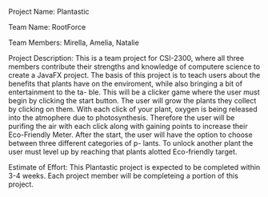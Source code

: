 Project Name: Plantastic

Team Name: RootForce

Team Members: Mirella, Amelia, Natalie

Project Description: This is a team project for CSI-2300, where all three members contribute their strengths and knowledge of computere science to create a JavaFX project. 
                    The basis of this project is to teach users about the benefits that plants have on the enviroment, while also bringing a bit of entertainment to the ta-
                    ble. This will be a clicker game where the user must begin by clicking the start button. The user will grow the plants they collect by clicking on them. 
                    With each click of your plant, oxygen is being released into the atmophere due to photosynthesis. Therefore the user will be purifing the air with each 
                    click along with gaining points to increase their Eco-Friendly Meter. After the start, the user will have the option to choose between three different categories of p-
                    lants. To unlock another plant the user must level up by reaching that plants alotted Eco-friendly target. 

Estimate of Effort: This Plantastic project is expected to be completed within 3-4 weeks. Each project member will be completeing a portion of this project. 
